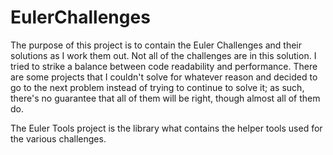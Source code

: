 # EulerChallenges
The purpose of this project is to contain the Euler Challenges and their solutions as I work them out. Not all of the challenges
are in this solution. I tried to strike a balance between code readability and performance. There are some projects that I couldn't solve for whatever reason and decided to go to the next problem instead of trying to continue to solve it; as such, there's no guarantee that all of them will be right, though almost all of them do.

The Euler Tools project is the library what contains the helper tools used for the various challenges.


